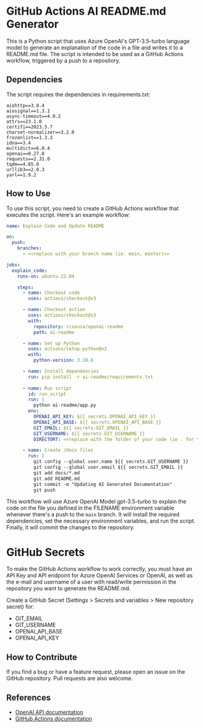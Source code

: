 # GitHub Actions AI README.md Generator

This is a Python script that uses Azure OpenAI's GPT-3.5-turbo language model to generate an explanation of the code in a file and writes it to a README.md file. The script is intended to be used as a GitHub Actions workflow, triggered by a push to a repository.

## Dependencies

The script requires the dependencies in requirements.txt:

```text
aiohttp==3.8.4
aiosignal==1.3.1
async-timeout==4.0.2
attrs==23.1.0
certifi==2023.5.7
charset-normalizer==3.2.0
frozenlist==1.3.3
idna==3.4
multidict==6.0.4
openai==0.27.8
requests==2.31.0
tqdm==4.65.0
urllib3==2.0.3
yarl==1.9.2
```


## How to Use

To use this script, you need to create a GitHub Actions workflow that executes the script. Here's an example workflow:

```yaml
name: Explain Code and Update README

on:
  push:
    branches:
      - <<replace with your branch name (ie. main, master)>>

jobs:
  explain_code:
    runs-on: ubuntu-22.04

    steps:
      - name: Checkout code
        uses: actions/checkout@v3

      - name: Checkout action
        uses: actions/checkout@v3
        with:
          repository: rcsousa/openai-readme
          path: ai-readme

      - name: Set up Python
        uses: actions/setup-python@v2
        with:
          python-version: 3.10.6

      - name: Install dependencies
        run: pip install -r ai-readme/requirements.txt
        
      - name: Run script
        id: run_script
        run: |
          python ai-readme/app.py
        env:
          OPENAI_API_KEY: ${{ secrets.OPENAI_API_KEY }}
          OPENAI_API_BASE: ${{ secrets.OPENAI_API_BASE }}
          GIT_EMAIL: ${{ secrets.GIT_EMAIL }}
          GIT_USERNAME: ${{ secrets.GIT_USERNAME }}
          DIRECTORT: <<replace with the folder of your code (ie . for the /)>>

      - name: Create /docs files
        run: |
          git config --global user.name ${{ secrets.GIT_USERNAME }}
          git config --global user.email ${{ secrets.GIT_EMAIL }}
          git add docs/*.md
          git add README.md
          git commit -m "Updating AI Generated Documentation"
          git push

```

This workflow will use Azure OpenAI Model gpt-3.5-turbo to explain the code on the file you defined in the FILENAME environment variable whenever there's a push to the `main` branch. It will install the required dependencies, set the necessary environment variables, and run the script. Finally, it will commit the changes to the repository.

# GitHub Secrets

To make the GitHub Actions workflow to work correctly, you must have an API Key and API endpoint for Azure OpenAI Services or OpenAI, as well as the e-mail and username of a user with read/write permission in the repository you want to generate the README.md. 

Create a GitHub Secret (Settings > Secrets and variables > New repository secret) for:
- GIT_EMAIL
- GIT_USERNAME
- OPENAI_API_BASE
- OPENAI_API_KEY

## How to Contribute

If you find a bug or have a feature request, please open an issue on the GitHub repository. Pull requests are also welcome.

## References

- [OpenAI API documentation](https://beta.openai.com/docs/api-reference/introduction)
- [GitHub Actions documentation](https://docs.github.com/en/actions)